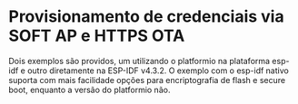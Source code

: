 # Provisionamento de credenciais via SOFT AP e HTTPS OTA

Dois exemplos são providos, um utilizando o platformio na plataforma esp-idf e outro diretamente na ESP-IDF v4.3.2. O exemplo com o esp-idf nativo suporta com mais facilidade opções para encriptografia de flash e secure boot, enquanto a versão do platformio não.
